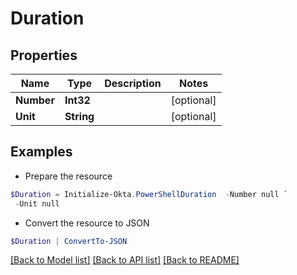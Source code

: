 # Duration
## Properties

Name | Type | Description | Notes
------------ | ------------- | ------------- | -------------
**Number** | **Int32** |  | [optional] 
**Unit** | **String** |  | [optional] 

## Examples

- Prepare the resource
```powershell
$Duration = Initialize-Okta.PowerShellDuration  -Number null `
 -Unit null
```

- Convert the resource to JSON
```powershell
$Duration | ConvertTo-JSON
```

[[Back to Model list]](../README.md#documentation-for-models) [[Back to API list]](../README.md#documentation-for-api-endpoints) [[Back to README]](../README.md)

